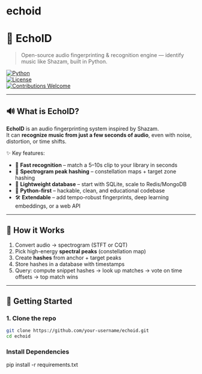 # echoid
# 🎵 EchoID  
> Open-source audio fingerprinting & recognition engine — identify music like Shazam, built in Python.  

[![Python](https://img.shields.io/badge/Python-3.9%2B-blue)](https://www.python.org/)  
[![License](https://img.shields.io/badge/License-Apache%202.0-green)](LICENSE)  
[![Contributions Welcome](https://img.shields.io/badge/Contributions-Welcome-brightgreen)](#-contributing)  

---

## 🔊 What is EchoID?
**EchoID** is an audio fingerprinting system inspired by Shazam.  
It can **recognize music from just a few seconds of audio**, even with noise, distortion, or time shifts.  

✨ Key features:  
- 🔎 **Fast recognition** – match a 5–10s clip to your library in seconds  
- 🎼 **Spectrogram peak hashing** – constellation maps + target zone hashing  
- 📂 **Lightweight database** – start with SQLite, scale to Redis/MongoDB  
- 🐍 **Python-first** – hackable, clean, and educational codebase  
- 🛠 **Extendable** – add tempo-robust fingerprints, deep learning embeddings, or a web API  

---

## 📸 How it Works
1. Convert audio → spectrogram (STFT or CQT)  
2. Pick high-energy **spectral peaks** (constellation map)  
3. Create **hashes** from anchor + target peaks  
4. Store hashes in a database with timestamps  
5. Query: compute snippet hashes → look up matches → vote on time offsets → top match wins  

---

## 🚀 Getting Started

### 1. Clone the repo
```bash
git clone https://github.com/your-username/echoid.git
cd echoid
```
### Install Dependencies
pip install -r requirements.txt
